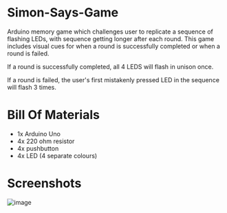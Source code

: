 # Simon-Says-Game
Arduino memory game which challenges user to replicate a sequence of flashing LEDs, with sequence getting longer after each round. This game includes visual cues for when a round is successfully completed or when a round is failed.

If a round is successfully completed, all 4 LEDS will flash in unison once.

If a round is failed, the user's first mistakenly pressed LED in the sequence will flash 3 times.
# Bill Of Materials
- 1x Arduino Uno
- 4x 220 ohm resistor
- 4x pushbutton
- 4x LED (4 separate colours)
# Screenshots
![image](https://github.com/user-attachments/assets/b3bb8ff6-590c-4042-8b6d-200f0623d56d)
